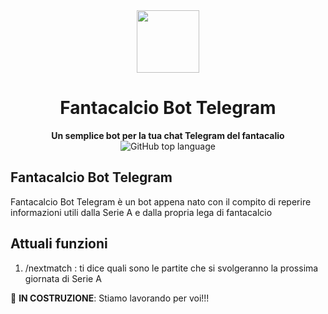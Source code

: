 <div align="center">
    <img src="https://www.fantacalcio.it/images/logo-fantacalcio.svg" class="logo" width='100px' />
    <h1>Fantacalcio Bot Telegram</h1>
    <strong>Un semplice bot per la tua chat Telegram del fantacalio</strong>
    <img alt="GitHub top language" src="https://img.shields.io/github/languages/top/pygera/fantacalcio-bot?logo=python">
</div>

## Fantacalcio Bot Telegram

Fantacalcio Bot Telegram è un bot appena nato con il compito di reperire informazioni utili dalla Serie A e dalla propria lega di fantacalcio 

## Attuali funzioni

1) /nextmatch : ti dice quali sono le partite che si svolgeranno la prossima giornata di Serie A 


🔧 **IN COSTRUZIONE**: Stiamo lavorando per voi!!!
